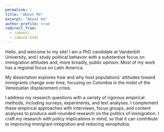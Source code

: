```yaml
---
permalink: /
title: "About Me"
excerpt: "About me"
author_profile: true
redirect_from: 
  - /about/
  - /about.html
---
```


Hello, and welcome to my site! I am a PhD candidate at Vanderbilt University, and I study political behavior with a substantive focus on immigration attitudes and, more broadly, public opinion. Most of my work has a regional focus on Latin America.

My dissertation explores how and why host populations' attitudes toward immigrants change over time, focusing on Colombia in the midst of the Venezuelan displacement crisis.

I address my research questions with a variety of rigorous empirical methods, including surveys, experiments, and text analyses. I complement these empirical approaches with interviews, focus groups, and content analyses to produce well-rounded research on the politics of immigration. I craft my research with  policy implications in mind, so that it can contribute to improving immigrant integration and reducing xenophobia. 
